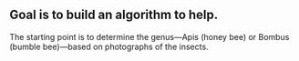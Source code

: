## Goal is to build an algorithm to help.  
The starting point is to determine the genus—Apis (honey bee) or Bombus (bumble bee)—based on photographs of the insects.
